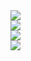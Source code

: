 <a href="https://rupakpoddaradmt.github.io/">
  <img src="https://img.shields.io/badge/Hello%2C%20World%21-FFBF00?style=for-the-badge&logoColor=black" />
</a>  
<br>

<a href="https://rupakpoddaradmt.github.io/AurexPrivacyPolicy/">
  <img src="https://img.shields.io/badge/Aurex%20Privacy%20Policy-FFBF00?style=for-the-badge&logoColor=black" />
</a>  
<br>

<a href="https://rupakpoddaradmt.github.io/AurexSupport/">
  <img src="https://img.shields.io/badge/Aurex%20Support-FFBF00?style=for-the-badge&logoColor=black" />
</a>  
<br>

<a href="https://rupakpoddaradmt.github.io/Anthias/">
  <img src="https://img.shields.io/badge/Anthias-FFBF00?style=for-the-badge&logoColor=black" />
</a> 

